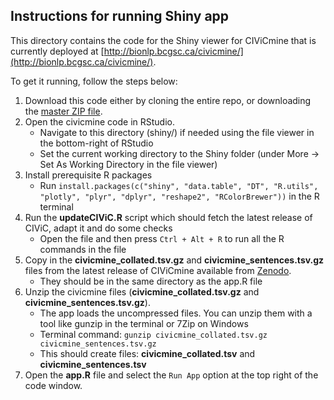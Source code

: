## Instructions for running Shiny app

This directory contains the code for the Shiny viewer for CIViCmine that is currently deployed at [http://bionlp.bcgsc.ca/civicmine/](http://bionlp.bcgsc.ca/civicmine/).

To get it running, follow the steps below:

1. Download this code either by cloning the entire repo, or downloading the [master ZIP file](https://github.com/jakelever/civicmine/archive/refs/heads/master.zip).
2. Open the civicmine code in RStudio. 
   - Navigate to this directory (shiny/) if needed using the file viewer in the bottom-right of RStudio
   - Set the current working directory to the Shiny folder (under More -> Set As Working Directory in the file viewer)
3. Install prerequisite R packages
   - Run `install.packages(c("shiny", "data.table", "DT", "R.utils", "plotly", "plyr", "dplyr", "reshape2", "RColorBrewer"))` in the R terminal
4. Run the **updateCIViC.R** script which should fetch the latest release of CIViC, adapt it and do some checks
   - Open the file and then press `Ctrl + Alt + R` to run all the R commands in the file
5. Copy in the **civicmine_collated.tsv.gz** and **civicmine_sentences.tsv.gz** files from the latest release of CIViCmine available from [Zenodo](https://doi.org/10.5281/zenodo.1472826).
   - They should be in the same directory as the app.R file
6. Unzip the civicmine files (**civicmine_collated.tsv.gz** and **civicmine_sentences.tsv.gz**). 
   - The app loads the uncompressed files. You can unzip them with a tool like gunzip in the terminal or 7Zip on Windows
   - Terminal command: `gunzip civicmine_collated.tsv.gz civicmine_sentences.tsv.gz`
   - This should create files: **civicmine_collated.tsv** and **civicmine_sentences.tsv**
7. Open the **app.R** file and select the `Run App` option at the top right of the code window.

